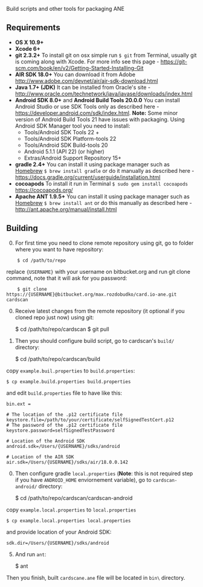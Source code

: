 Build scripts and other tools for packaging ANE

## Requirements

* **OS X 10.9+**
* **Xcode 6+** 
* **git 2.3.2+**
To install git on osx simple run `$ git` from Terminal, usually git is coming along with Xcode. For more info see this page - https://git-scm.com/book/en/v2/Getting-Started-Installing-Git
* **AIR SDK 18.0+**
You can download it from Adobe http://www.adobe.com/devnet/air/air-sdk-download.html
* **Java 1.7+ (JDK)** 
It can be installed from Oracle's site - http://www.oracle.com/technetwork/java/javase/downloads/index.html
* **Android SDK 8.0+** and **Android Build Tools 20.0.0** 
You can install Android Studio or use SDK Tools only as described here - https://developer.android.com/sdk/index.html. **Note:** Some minor version of Android Build Tools 21 have issues with packaging.
Using Android SDK Manager tool you need to install:
    - Tools/Android SDK Tools 22 +
    - Tools/Android SDK Platform-tools 22
    - Tools/Android SDK Build-tools 20
    - Android 5.1.1 (API 22)  (or higher)
    - Extras/Android Support Repository 15+
* **gradle 2.4+** You can install it using package manager such as [Homebrew](http://brew.sh) `$ brew install gradle` or do it manually as described here - https://docs.gradle.org/current/userguide/installation.html
* **cocoapods** To install it run in Terminal `$ sudo gem install cocoapods` https://cocoapods.org/
* **Apache ANT 1.9.5+** You can install it using package manager such as [Homebrew](http://brew.sh) `$ brew install ant` or do this manually as described here - http://ant.apache.org/manual/install.html

## Building

0. For first time you need to clone remote repository using git, go to folder where you want to have repository:
~~~
    $ cd /path/to/repo
~~~

replace `{USERNAME}` with your username on bitbucket.org and run git clone command, note that it will ask for you password:

~~~
    $ git clone https://{USERNAME}@bitbucket.org/max.rozdobudko/card.io-ane.git cardscan
~~~

0. Receive latest changes from the remote repository (it optional if you cloned repo just now) using git:

    $ cd /path/to/repo/cardscan
    $ git pull 

0. Then you should configure build script, go to cardscan's `build/` directory:

    $ cd /path/to/repo/cardscan/build

copy `example.buil.properties` to `build.properties`:

    $ cp example.build.properties build.properties

and edit `build.properties` file to have like this:

    bin.ext =
    
    # The location of the .p12 certificate file
    keystore.file=/path/to/your/certificate/selfSignedTestCert.p12
    # The password of the .p12 certificate file
    keystore.password=selfSignedTestPassword
    
    # Location of the Android SDK
    android.sdk=/Users/{USERNAME}/sdks/android
    
    # Location of the AIR SDK
    air.sdk=/Users/{USERNAME}/sdks/air/18.0.0.142

0. Then configure gradle `local.properties` (**Note**: this is not required step if you have `ANDROID_HOME` enviornement variable), go to `cardscan-android/` directory:

    $ cd /path/to/repo/cardscan/cardscan-android

copy `example.local.properties` to `local.properties`

    $ cp example.local.properties local.properties

and provide location of your Android SDK:

    sdk.dir=/Users/{USERNAME}/sdks/android

5. And run `ant`:

    $ ant

Then you finish, built `cardscane.ane` file will be located in `bin\` directory.
